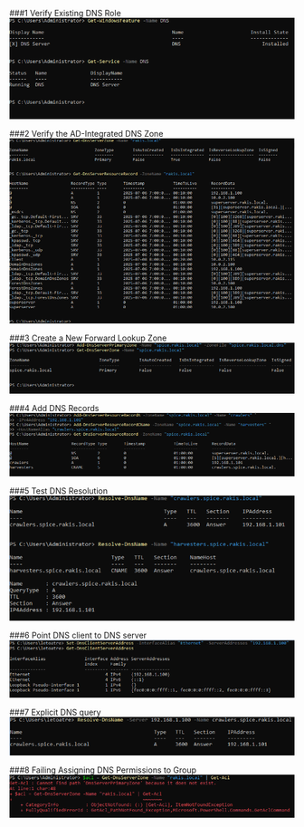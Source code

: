 ###1 Verify Existing DNS Role
![Alt text](images/1%20Verify%20Existing%20DNS%20Role.png)

###2 Verify the AD-Integrated DNS Zone
![Alt text](images/2%20Verify%20the%20AD-Integrated%20DNS%20Zone.png)

###3 Create a New Forward Lookup Zone
![Alt text](images/3%20Create%20a%20New%20Forward%20Lookup%20Zone.png)

###4 Add DNS Records
![Alt text](images/4%20Add%20DNS%20Records.png)

###5 Test DNS Resolution
![Alt text](images/5%20Test%20DNS%20Resolution.png)

###6 Point DNS client to DNS server
![Alt text](images/6%20Point%20DNS%20client%20to%20DNS%20server.png)

###7 Explicit DNS query
![Alt text](images/7%20Explicit%20DNS%20query.png)

###8 Failing Assigning DNS Permissions to Group
![Alt text](images/8%20Failing%20Assigning%20DNS%20Permissions%20to%20Group.png)